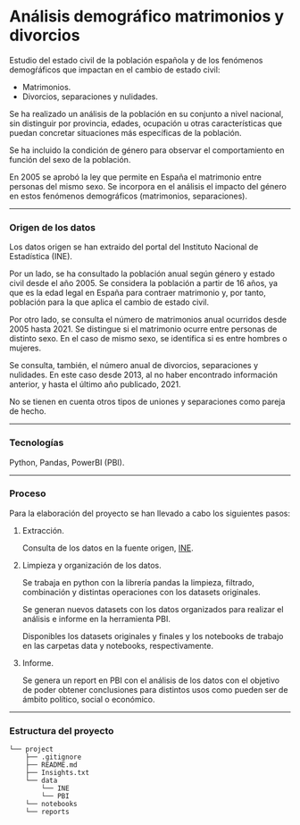 # Análisis demográfico matrimonios y divorcios

Estudio del estado civil de la población española y de los fenómenos demogŕáficos que impactan en el cambio de estado civil: 

- Matrimonios.
- Divorcios, separaciones y nulidades.

Se ha realizado un análisis de la población en su conjunto a nivel nacional, sin distinguir por provincia, edades, ocupación u otras características que puedan concretar situaciones más específicas de la población.

Se ha incluido la condición de género para observar el comportamiento en función del sexo de la población. 

En 2005 se aprobó la ley que permite en España el matrimonio entre personas del mismo sexo. Se incorpora en el análisis el impacto del género en estos fenómenos demográficos (matrimonios, separaciones).

---

### **Origen de los datos**

Los datos origen se han extraido del portal del Instituto Nacional de Estadística (INE).

Por un lado, se ha consultado la población anual según género y estado civil desde el año 2005. Se considera la población a partir de 16 años, ya que es la edad legal en España para contraer matrimonio y, por tanto, población para la que aplica el cambio de estado civil.

Por otro lado, se consulta el número de matrimonios anual ocurridos desde 2005 hasta 2021. Se distingue si el matrimonio ocurre entre personas de distinto sexo. En el caso de mismo sexo, se identifica si es entre hombres o mujeres.

Se consulta, también, el número anual de divorcios, separaciones y nulidades. En este caso desde 2013, al no haber encontrado información anterior, y hasta el último año publicado, 2021.

No se tienen en cuenta otros tipos de uniones y separaciones como pareja de hecho.

---

### **Tecnologías**
Python, Pandas, PowerBI (PBI).

---
### **Proceso**

Para la elaboración del proyecto se han llevado a cabo los siguientes pasos:

1. Extracción.

    Consulta de los datos en la fuente origen, [INE](https://www.ine.es/).

2. Limpieza y organización de los datos.

    Se trabaja en python con la librería pandas la limpieza, filtrado, combinación y distintas operaciones con los datasets originales.

    Se generan nuevos datasets con los datos organizados para realizar el análisis e informe en la herramienta PBI.

    Disponibles los datasets originales y finales y los notebooks de trabajo en las carpetas data y notebooks, respectivamente.

3. Informe.

    Se genera un report en PBI con el análisis de los datos con el objetivo de poder obtener conclusiones para distintos usos como pueden ser de ámbito político, social o económico.

---

### **Estructura del proyecto**

```
└── project
    ├── .gitignore
    ├── README.md
    ├── Insights.txt
    └── data
        └── INE    
        └── PBI
    └── notebooks    
    └── reports 
```